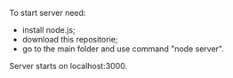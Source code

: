 To start server need:
 - install node.js;
 - download this repositorie;
 - go to the main folder and use command "node server".

Server starts on localhost:3000.

